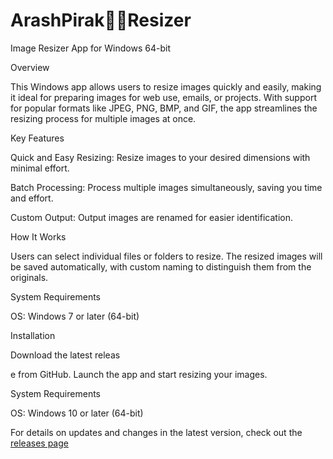 # ArashPirak👨‍💻Resizer

Image Resizer App for Windows 64-bit

Overview

This Windows app allows users to resize images quickly and easily, making it ideal for preparing images for web use, emails, or projects. With support for popular formats like JPEG, PNG, BMP, and GIF, the app streamlines the resizing process for multiple images at once.

Key Features

Quick and Easy Resizing: Resize images to your desired dimensions with minimal effort.

Batch Processing: Process multiple images simultaneously, saving you time and effort.

Custom Output: Output images are renamed for easier identification.

How It Works

Users can select individual files or folders to resize. The resized images will be saved automatically, with custom naming to distinguish them from the originals.

System Requirements

OS: Windows 7 or later (64-bit)

Installation

Download the latest releas

e from GitHub.
Launch the app and start resizing your images.


System Requirements

OS: Windows 10 or later (64-bit)

For details on updates and changes in the latest version, check out the [releases page]((https://github.com/Arashpirak/APresizer/releases))


